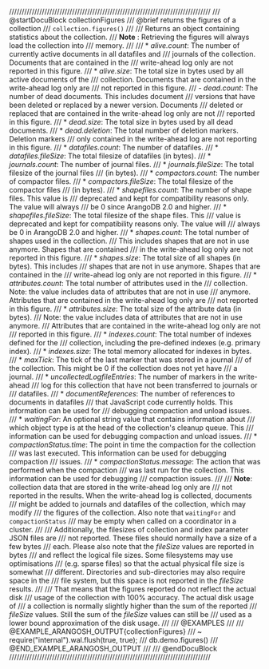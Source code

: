 ////////////////////////////////////////////////////////////////////////////////
/// @startDocuBlock collectionFigures
/// @brief returns the figures of a collection
/// `collection.figures()`
///
/// Returns an object containing statistics about the collection.
/// **Note** : Retrieving the figures will always load the collection into 
/// memory.
///
/// * *alive.count*: The number of currently active documents in all datafiles and
///   journals of the collection. Documents that are contained in the
///   write-ahead log only are not reported in this figure.
/// * *alive.size*: The total size in bytes used by all active documents of the
///   collection. Documents that are contained in the write-ahead log only are
///   not reported in this figure.
/// - *dead.count*: The number of dead documents. This includes document
///   versions that have been deleted or replaced by a newer version. Documents
///   deleted or replaced that are contained in the write-ahead log only are not
///   reported in this figure.
/// * *dead.size*: The total size in bytes used by all dead documents.
/// * *dead.deletion*: The total number of deletion markers. Deletion markers
///   only contained in the write-ahead log are not reporting in this figure.
/// * *datafiles.count*: The number of datafiles.
/// * *datafiles.fileSize*: The total filesize of datafiles (in bytes).
/// * *journals.count*: The number of journal files.
/// * *journals.fileSize*: The total filesize of the journal files
///   (in bytes).
/// * *compactors.count*: The number of compactor files.
/// * *compactors.fileSize*: The total filesize of the compactor files
///   (in bytes).
/// * *shapefiles.count*: The number of shape files. This value is
///   deprecated and kept for compatibility reasons only. The value will always
///   be 0 since ArangoDB 2.0 and higher.
/// * *shapefiles.fileSize*: The total filesize of the shape files. This
///   value is deprecated and kept for compatibility reasons only. The value will
///   always be 0 in ArangoDB 2.0 and higher.
/// * *shapes.count*: The total number of shapes used in the collection.
///   This includes shapes that are not in use anymore. Shapes that are contained
///   in the write-ahead log only are not reported in this figure.
/// * *shapes.size*: The total size of all shapes (in bytes). This includes
///   shapes that are not in use anymore. Shapes that are contained in the
///   write-ahead log only are not reported in this figure.
/// * *attributes.count*: The total number of attributes used in the
///   collection. Note: the value includes data of attributes that are not in use
///   anymore. Attributes that are contained in the write-ahead log only are
///   not reported in this figure.
/// * *attributes.size*: The total size of the attribute data (in bytes).
///   Note: the value includes data of attributes that are not in use anymore.
///   Attributes that are contained in the write-ahead log only are not 
///   reported in this figure.
/// * *indexes.count*: The total number of indexes defined for the
///   collection, including the pre-defined indexes (e.g. primary index).
/// * *indexes.size*: The total memory allocated for indexes in bytes.
/// * *maxTick*: The tick of the last marker that was stored in a journal
///   of the collection. This might be 0 if the collection does not yet have
///   a journal.
/// * *uncollectedLogfileEntries*: The number of markers in the write-ahead
///   log for this collection that have not been transferred to journals or
///   datafiles.
/// * *documentReferences*: The number of references to documents in datafiles
///   that JavaScript code currently holds. This information can be used for
///   debugging compaction and unload issues.
/// * *waitingFor*: An optional string value that contains information about
///   which object type is at the head of the collection's cleanup queue. This 
///   information can be used for debugging compaction and unload issues.
/// * *compactionStatus.time*: The point in time the compaction for the collection
///   was last executed. This information can be used for debugging compaction
///   issues.
/// * *compactionStatus.message*: The action that was performed when the compaction
///   was last run for the collection. This information can be used for debugging
///   compaction issues.
///
/// **Note**: collection data that are stored in the write-ahead log only are
/// not reported in the results. When the write-ahead log is collected, documents
/// might be added to journals and datafiles of the collection, which may modify 
/// the figures of the collection. Also note that `waitingFor` and `compactionStatus` 
/// may be empty when called on a coordinator in a cluster.
///
/// Additionally, the filesizes of collection and index parameter JSON files are
/// not reported. These files should normally have a size of a few bytes
/// each. Please also note that the *fileSize* values are reported in bytes
/// and reflect the logical file sizes. Some filesystems may use optimisations
/// (e.g. sparse files) so that the actual physical file size is somewhat
/// different. Directories and sub-directories may also require space in the
/// file system, but this space is not reported in the *fileSize* results.
///
/// That means that the figures reported do not reflect the actual disk
/// usage of the collection with 100% accuracy. The actual disk usage of
/// a collection is normally slightly higher than the sum of the reported 
/// *fileSize* values. Still the sum of the *fileSize* values can still be 
/// used as a lower bound approximation of the disk usage.
///
/// @EXAMPLES
///
/// @EXAMPLE_ARANGOSH_OUTPUT{collectionFigures}
/// ~ require("internal").wal.flush(true, true);
///   db.demo.figures()
/// @END_EXAMPLE_ARANGOSH_OUTPUT
///
/// @endDocuBlock
////////////////////////////////////////////////////////////////////////////////